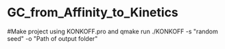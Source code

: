 # GC_from_Affinity_to_Kinetics
#Make project using KONKOFF.pro and qmake
run ./KONKOFF -s "random seed" -o "Path of output folder" 

